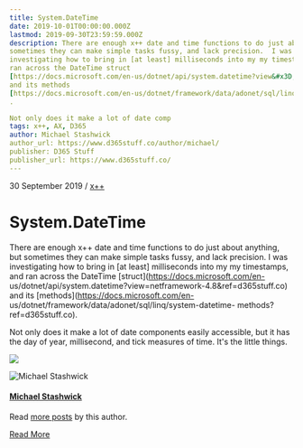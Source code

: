 ```yaml
---
title: System.DateTime
date: 2019-10-01T00:00:00.000Z
lastmod: 2019-09-30T23:59:59.000Z
description: There are enough x++ date and time functions to do just about anything, but
sometimes they can make simple tasks fussy, and lack precision.  I was
investigating how to bring in [at least] milliseconds into my my timestamps, and
ran across the DateTime struct
[https://docs.microsoft.com/en-us/dotnet/api/system.datetime?view&#x3D;netframework-4.8] 
and its methods
[https://docs.microsoft.com/en-us/dotnet/framework/data/adonet/sql/linq/system-datetime-methods]
.

Not only does it make a lot of date comp
tags: x++, AX, D365
author: Michael Stashwick
author_url: https://www.d365stuff.co/author/michael/
publisher: D365 Stuff
publisher_url: https://www.d365stuff.co/
---
```


30 September 2019 / [x++](/tag/x/)

# System.DateTime

There are enough x++ date and time functions to do just about anything, but
sometimes they can make simple tasks fussy, and lack precision. I was
investigating how to bring in [at least] milliseconds into my my timestamps,
and ran across the DateTime [struct](https://docs.microsoft.com/en-
us/dotnet/api/system.datetime?view=netframework-4.8&ref=d365stuff.co) and its
[methods](https://docs.microsoft.com/en-
us/dotnet/framework/data/adonet/sql/linq/system-datetime-
methods?ref=d365stuff.co).

Not only does it make a lot of date components easily accessible, but it has
the day of year, millisecond, and tick measures of time. It's the little
things.

![](https://www.d365stuff.co/content/images/2019/09/image.png)

![Michael Stashwick](/content/images/size/w100/2019/07/FacePic.jpg)

#### [Michael Stashwick](/author/michael/)

Read [more posts](/author/michael/) by this author.

[Read More](/author/michael/)

